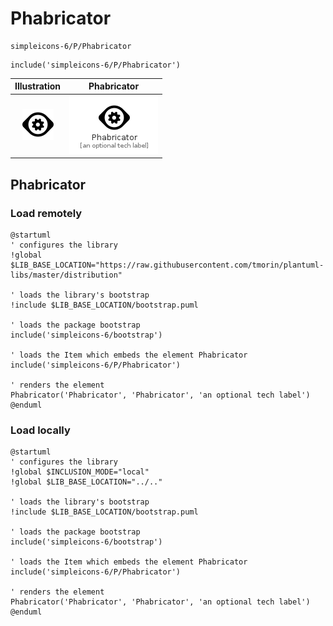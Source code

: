 # Phabricator


```text
simpleicons-6/P/Phabricator
```

```text
include('simpleicons-6/P/Phabricator')
```



| Illustration | Phabricator |
| :---: | :---: |
| ![illustration for Illustration](../../simpleicons-6/P/Phabricator.png) | ![illustration for Phabricator](../../simpleicons-6/P/Phabricator.Local.png) |




## Phabricator

### Load remotely
```plantuml
@startuml
' configures the library
!global $LIB_BASE_LOCATION="https://raw.githubusercontent.com/tmorin/plantuml-libs/master/distribution"

' loads the library's bootstrap
!include $LIB_BASE_LOCATION/bootstrap.puml

' loads the package bootstrap
include('simpleicons-6/bootstrap')

' loads the Item which embeds the element Phabricator
include('simpleicons-6/P/Phabricator')

' renders the element
Phabricator('Phabricator', 'Phabricator', 'an optional tech label')
@enduml
```

### Load locally
```plantuml
@startuml
' configures the library
!global $INCLUSION_MODE="local"
!global $LIB_BASE_LOCATION="../.."

' loads the library's bootstrap
!include $LIB_BASE_LOCATION/bootstrap.puml

' loads the package bootstrap
include('simpleicons-6/bootstrap')

' loads the Item which embeds the element Phabricator
include('simpleicons-6/P/Phabricator')

' renders the element
Phabricator('Phabricator', 'Phabricator', 'an optional tech label')
@enduml
```


